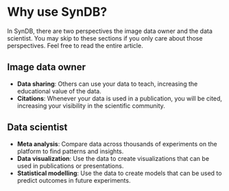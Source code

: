 # Why use SynDB?

In SynDB, there are two perspectives the image data owner and the data scientist. You may skip to these sections if you only care about those perspectives. Feel free to read the entire article.

## Image data owner
- **Data sharing**: Others can use your data to teach, increasing the educational value of the data.
- **Citations**: Whenever your data is used in a publication, you will be cited, increasing your visibility in the scientific community.

## Data scientist
- **Meta analysis**: Compare data across thousands of experiments on the platform to find patterns and insights.
- **Data visualization**: Use the data to create visualizations that can be used in publications or presentations.
- **Statistical modelling**: Use the data to create models that can be used to predict outcomes in future experiments.
